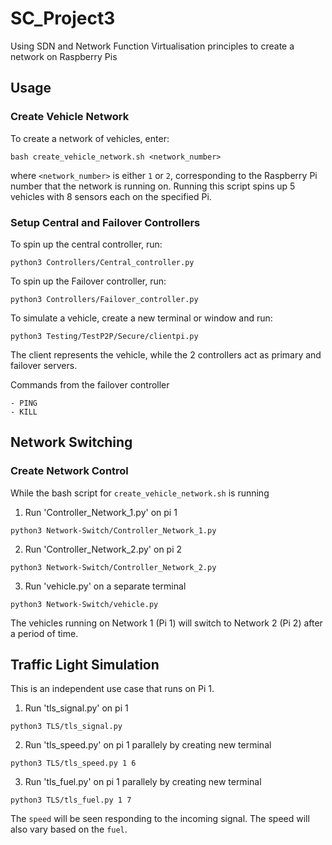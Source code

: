 # SC_Project3
Using SDN and Network Function Virtualisation principles to create a network on Raspberry Pis

## Usage
### Create Vehicle Network
To create a network of vehicles, enter:
```
bash create_vehicle_network.sh <network_number>
```
where `<network_number>` is either `1` or `2`, corresponding to the Raspberry Pi number that the network is running on. Running this script spins up 5 vehicles with 8 sensors each on the specified Pi.

### Setup Central and Failover Controllers
To spin up the central controller, run:
```
python3 Controllers/Central_controller.py
```
To spin up the Failover controller, run:
```
python3 Controllers/Failover_controller.py
```
To simulate a vehicle, create a new terminal or window and run:
```
python3 Testing/TestP2P/Secure/clientpi.py
```

The client represents the vehicle, while the 2 controllers act as primary and failover servers.

Commands from the failover controller
```
- PING
- KILL
```

## Network Switching
### Create Network Control
While the bash script for `create_vehicle_network.sh` is running

1. Run 'Controller_Network_1.py' on pi 1
```
python3 Network-Switch/Controller_Network_1.py
```
2. Run 'Controller_Network_2.py' on pi 2
```
python3 Network-Switch/Controller_Network_2.py
```
3. Run 'vehicle.py' on a separate terminal
```
python3 Network-Switch/vehicle.py
```

The vehicles running on Network 1 (Pi 1) will switch to Network 2 (Pi 2) after a period of time.

## Traffic Light Simulation
This is an independent use case that runs on Pi 1.

1. Run 'tls_signal.py' on pi 1
```
python3 TLS/tls_signal.py
```

2. Run 'tls_speed.py' on pi 1 parallely by creating new terminal
```
python3 TLS/tls_speed.py 1 6 
```

3. Run 'tls_fuel.py' on pi 1 parallely by creating new terminal
```
python3 TLS/tls_fuel.py 1 7
```

The `speed` will be seen responding to the incoming signal. The speed will also vary based on the `fuel`.
